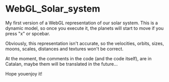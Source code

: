 # WebGL_Solar_system
My first version of a WebGL representation of our solar system. This is a dynamic model, so once you execute it, the planets 
will start to move if you press "x" or spcebar.

Obviously, this representation isn't accurate, so the velocities, orbits, sizes, moons, scales, distances and textures 
won't be correct.

At the moment, the comments in the code (and the code itself), are in Catalan, maybe them will be translated in the future...

Hope youenjoy it!
